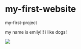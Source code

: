 # my-first-website
my-first-project

my name is emily!!! 
i like dogs! 

<img src='https://wallpaperaccess.com/full/463527.jpg'>
